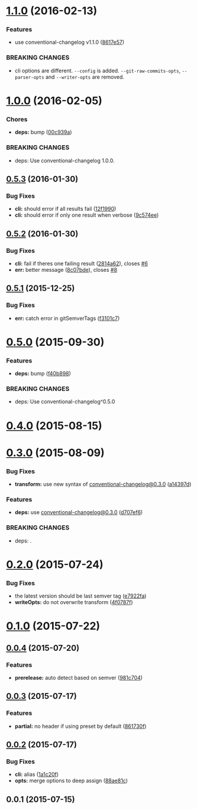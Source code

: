 <a name="1.1.0"></a>
# [1.1.0](https://github.com/stevemao/conventional-github-releaser/compare/v1.0.0...v1.1.0) (2016-02-13)


### Features

* use conventional-changelog v1.1.0 ([8617e57](https://github.com/stevemao/conventional-github-releaser/commit/8617e57))


### BREAKING CHANGES

* cli options are different.
`--config` is added.
`--git-raw-commits-opts`, `--parser-opts` and `--writer-opts` are removed.



<a name="1.0.0"></a>
# [1.0.0](https://github.com/stevemao/conventional-github-releaser/compare/v0.5.3...v1.0.0) (2016-02-05)


### Chores

* **deps:** bump ([00c939a](https://github.com/stevemao/conventional-github-releaser/commit/00c939a))


### BREAKING CHANGES

* deps: Use conventional-changelog 1.0.0.



<a name="0.5.3"></a>
## [0.5.3](https://github.com/stevemao/conventional-github-releaser/compare/v0.5.2...v0.5.3) (2016-01-30)


### Bug Fixes

* **cli:** should error if all results fail ([12f1990](https://github.com/stevemao/conventional-github-releaser/commit/12f1990))
* **cli:** should error if only one result when verbose ([9c574ee](https://github.com/stevemao/conventional-github-releaser/commit/9c574ee))



<a name="0.5.2"></a>
## [0.5.2](https://github.com/stevemao/conventional-github-releaser/compare/v0.5.1...v0.5.2) (2016-01-30)


### Bug Fixes

* **cli:** fail if theres one failing result ([2814a62](https://github.com/stevemao/conventional-github-releaser/commit/2814a62)), closes [#6](https://github.com/stevemao/conventional-github-releaser/issues/6)
* **err:** better message ([8c07bde](https://github.com/stevemao/conventional-github-releaser/commit/8c07bde)), closes [#8](https://github.com/stevemao/conventional-github-releaser/issues/8)



<a name="0.5.1"></a>
## [0.5.1](https://github.com/stevemao/conventional-github-releaser/compare/v0.5.0...v0.5.1) (2015-12-25)


### Bug Fixes

* **err:** catch error in gitSemverTags ([f3101c7](https://github.com/stevemao/conventional-github-releaser/commit/f3101c7))



<a name="0.5.0"></a>
# [0.5.0](https://github.com/stevemao/conventional-github-releaser/compare/v0.4.0...v0.5.0) (2015-09-30)


### Features

* **deps:** bump ([f40b898](https://github.com/stevemao/conventional-github-releaser/commit/f40b898))


### BREAKING CHANGES

* deps: Use conventional-changelog^0.5.0



<a name="0.4.0"></a>
# [0.4.0](https://github.com/stevemao/conventional-github-releaser/compare/v0.3.0...v0.4.0) (2015-08-15)




<a name="0.3.0"></a>
# [0.3.0](https://github.com/stevemao/conventional-github-releaser/compare/v0.2.0...v0.3.0) (2015-08-09)


### Bug Fixes

* **transform:** use new syntax of conventional-changelog@0.3.0 ([a14397d](https://github.com/stevemao/conventional-github-releaser/commit/a14397d))

### Features

* **deps:** use conventional-changelog@0.3.0 ([d707ef6](https://github.com/stevemao/conventional-github-releaser/commit/d707ef6))


### BREAKING CHANGES

* deps: .



<a name="0.2.0"></a>
# [0.2.0](https://github.com/stevemao/conventional-github-releaser/compare/v0.1.0...v0.2.0) (2015-07-24)


### Bug Fixes

* the latest version should be last semver tag ([e7922fa](https://github.com/stevemao/conventional-github-releaser/commit/e7922fa))
* **writeOpts:** do not overwrite transform ([4f0787f](https://github.com/stevemao/conventional-github-releaser/commit/4f0787f))



<a name="0.1.0"></a>
# [0.1.0](https://github.com/stevemao/conventional-github-releaser/compare/v0.0.4...v0.1.0) (2015-07-22)




<a name="0.0.4"></a>
## [0.0.4](https://github.com/stevemao/conventional-github-releaser/compare/v0.0.3...v0.0.4) (2015-07-20)


### Features

* **prerelease:** auto detect based on semver ([981c704](https://github.com/stevemao/conventional-github-releaser/commit/981c704))



<a name="0.0.3"></a>
## [0.0.3](https://github.com/stevemao/conventional-github-releaser/compare/v0.0.2...v0.0.3) (2015-07-17)


### Features

* **partial:** no header if using preset by default ([861730f](https://github.com/stevemao/conventional-github-releaser/commit/861730f))



<a name="0.0.2"></a>
## [0.0.2](https://github.com/stevemao/conventional-github-releaser/compare/v0.0.1...v0.0.2) (2015-07-17)


### Bug Fixes

* **cli:** alias ([1a1c20f](https://github.com/stevemao/conventional-github-releaser/commit/1a1c20f))
* **opts:** merge options to deep assign ([88ae81c](https://github.com/stevemao/conventional-github-releaser/commit/88ae81c))



<a name="0.0.1"></a>
## 0.0.1 (2015-07-15)




